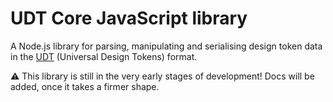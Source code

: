 # UDT Core JavaScript library

A Node.js library for parsing, manipulating and serialising design token data in the [UDT](https://udt.design/) (Universal Design Tokens) format.

⚠️ This library is still in the very early stages of development! Docs will be added, once it takes a firmer shape.
